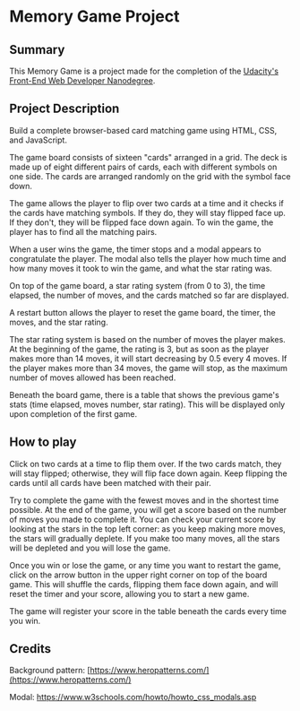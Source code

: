 # Memory Game Project

## Summary

This Memory Game is a project made for the completion of the [Udacity's Front-End Web Developer Nanodegree](https://www.udacity.com/course/front-end-web-developer-nanodegree--nd001?v=fe1).

## Project Description

Build a complete browser-based card matching game using HTML, CSS, and JavaScript.

The game board consists of sixteen "cards" arranged in a grid. The deck is made up of eight different pairs of cards, each with different symbols on one side. The cards are arranged randomly on the grid with the symbol face down.

The game allows the player to flip over two cards at a time and it checks if the cards have matching symbols. If they do, they will stay flipped face up. If they don't, they will be flipped face down again.
To win the game, the player has to find all the matching pairs.

When a user wins the game, the timer stops and a modal appears to congratulate the player. The modal also tells the player how much time and how many moves it took to win the game, and what the star rating was.

On top of the game board, a star rating system (from 0 to 3), the time elapsed, the number of moves, and the cards matched so far are displayed.

A restart button allows the player to reset the game board, the timer, the moves, and the star rating.

The star rating system is based on the number of moves the player makes. At the beginning of the game, the rating is 3, but as soon as the player makes more than 14 moves, it will start decreasing by 0.5 every 4 moves. If the player makes more than 34 moves, the game will stop, as the maximum number of moves allowed has been reached.

Beneath the board game, there is a table that shows the previous game's stats (time elapsed, moves number, star rating). This will be displayed only upon completion of the first game.

## How to play

Click on two cards at a time to flip them over. If the two cards match, they will stay flipped; otherwise, they will flip face down again. Keep flipping the cards until all cards have been matched with their pair.

Try to complete the game with the fewest moves and in the shortest time possible. At the end of the game, you will get a score based on the number of moves you made to complete it. You can check your current score by looking at the stars in the top left corner: as you keep making more moves, the stars will gradually deplete. If you make too many moves, all the stars will be depleted and you will lose the game.

Once you win or lose the game, or any time you want to restart the game, click on the arrow button in the upper right corner on top of the board game. This will shuffle the cards, flipping them face down again, and will reset the timer and your score, allowing you to start a new game.

The game will register your score in the table beneath the cards every time you win.

## Credits

Background pattern: [https://www.heropatterns.com/](https://www.heropatterns.com/)

Modal: https://www.w3schools.com/howto/howto_css_modals.asp
